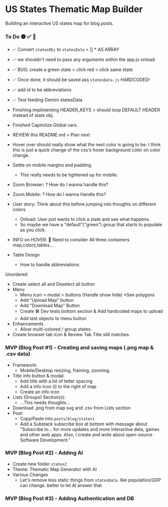 # US States Thematic Map Builder
Building an interactive US states map for blog posts.

### To Do 🟡 ✅ 🚨
- ✅ Convert `statesObj` to `statesData` = [] * AS ARRAY
- ✅ we shouldn't need to pass any arguments within the app.js onload.
- ✅ BUG: create a green state > click red > click same state
- ✅ Once done, it should be saved ass `statesData.js` HARDCODED!
- ✅ add id to be abbreviations
- ✅ Test feeding Gemini statesData 
- Finishing implimenting HEADER_KEYS > should loop DEFAULT HEADER instead of state obj.
- Finished Capitolize Global vars. 
- REVIEW this README.md > Plan next


- Hover over should really show what the next color is going to be. I think this is just a quick change of the css's hover background color on color change.

- Settle on mobile margins and padding.
  - This really needs to be tightened up for mobile.
- Zoom Browser: ? How do I wanna handle this?
- Zoom Mobile: ? How do I wanna Handle this?
- User story: Think about this before jumping into thoughts on different colors
  - Onload: User just wants to click a state and see what happens. 
  - So maybe we have a "default"("green") group that starts to populate as you click.
- INFO on HOVER: 🤔 Need to consider All three containers map,colors,tables... 

- Table Design
  - How to handle abbreviations

Unordered
- Create select all and Deselect all button
- Menu
  - Menu icon > modal > buttons (Handle show hide) *See polygons
  - Add "Upload Map" button  
  - Add "Download Map" Button
  - Create 🛠️ Dev tests bottom section & Add hardcoded maps to upload
  - Add test objects to menu button
- Enhancements
  - Allow multi-colored / group states. 
- Create browser tab icon & Review Tab Title still matches. 

### MVP (Blog Post #1) - Creating and saving maps (.png map & .csv data)
- Framework:
  - Mobile/Desktop resizing, framing, zooming.
- Title info button & modal:
  - Add title with a lot of letter spacing
  - Add a info icon (i) to the right of map
  - Create an info icon 
- Lists (Groups) Section(s):
  - ...This needs thoughts...
- Download .png from map svg and .csv from Lists section
- Post: 
  - Copy/Paste into `posts/blog/states1` 
  - Add a Substack subscribe box at bottom with message about "Subscribe to... for more updates and more interactive data, games and other web apps. Also, I create and write about open-source Software Development."

### MVP (Blog Post #2) - Adding AI
- Create new folder `states2`
- Theme: Thematic Map Generator with AI
- Various Changes
  - Let's remove less static things from `statesData`. like population/GDP can change. better to let AI answer that. 

### MVP (Blog Post #3) - Adding Authentication and DB